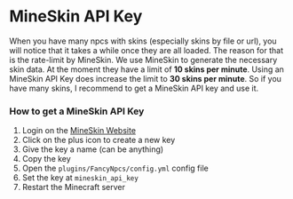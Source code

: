 # MineSkin API Key

When you have many npcs with skins (especially skins by file or url), you will notice that it takes a while once they
are all loaded. The reason for that is the rate-limit by MineSkin. We use MineSkin to generate the necessary skin data.
At the moment they have a limit of **10 skins per minute**. Using an MineSkin API Key does increase the limit to **30
skins per minute**. So if you have many skins, I recommend to get a MineSkin API key and use it.

### How to get a MineSkin API Key

1. Login on the [MineSkin Website](https://account.mineskin.org/keys/)
2. Click on the plus icon to create a new key
3. Give the key a name (can be anything)
4. Copy the key
5. Open the `plugins/FancyNpcs/config.yml` config file
6. Set the key at `mineskin_api_key`
7. Restart the Minecraft server
